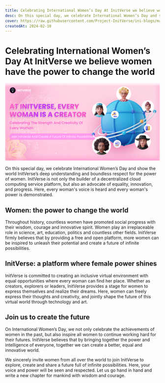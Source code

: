 ```yaml
---
title: Celebrating International Women’s Day At InitVerse we believe women have the power to change the world
desc: On this special day, we celebrate International Women’s Day and show the world InitVerse’s deep understanding and boundless respect for the power of women. 
cover: https://raw.githubusercontent.com/Project-InitVerse/ini-blogs/main/blogs/resources/images/20240308002.png
createdAt: 2024-02-10
---
```


# Celebrating International Women’s Day At InitVerse we believe women have the power to change the world

  ![image](https://raw.githubusercontent.com/Project-InitVerse/ini-blogs/main/blogs/resources/images/20240308002.png)

On this special day, we celebrate International Women’s Day and show the world InitVerse’s deep understanding and boundless respect for the power of women. InitVerse is not only the builder of a decentralized cloud computing service platform, but also an advocate of equality, innovation, and progress. Here, every woman's voice is heard and every woman's power is demonstrated.
## Women: the power to change the world
Throughout history, countless women have promoted social progress with their wisdom, courage and innovative spirit. Women play an irreplaceable role in science, art, education, politics and countless other fields. InitVerse firmly believes that by providing a free and open platform, more women can be inspired to unleash their potential and create a future of infinite possibilities.
## InitVerse: a platform where female power shines
InitVerse is committed to creating an inclusive virtual environment with equal opportunities where every woman can find her place. Whether as creators, explorers or leaders, InitVerse provides a stage for women to express themselves and realize their dreams. Here, women can freely express their thoughts and creativity, and jointly shape the future of this virtual world through technology and art.
## Join us to create the future
On International Women’s Day, we not only celebrate the achievements of women in the past, but also inspire all women to continue working hard for their futures. InitVerse believes that by bringing together the power and intelligence of everyone, together we can create a better, equal and innovative world.

We sincerely invite women from all over the world to join InitVerse to explore, create and share a future full of infinite possibilities. Here, your voice and power will be seen and respected. Let us go hand in hand and write a new chapter for mankind with wisdom and courage.